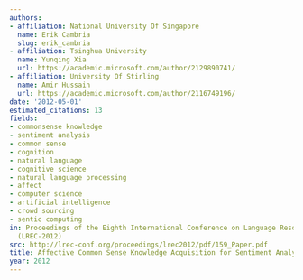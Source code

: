```yaml
---
authors:
- affiliation: National University Of Singapore
  name: Erik Cambria
  slug: erik_cambria
- affiliation: Tsinghua University
  name: Yunqing Xia
  url: https://academic.microsoft.com/author/2129890741/
- affiliation: University Of Stirling
  name: Amir Hussain
  url: https://academic.microsoft.com/author/2116749196/
date: '2012-05-01'
estimated_citations: 13
fields:
- commonsense knowledge
- sentiment analysis
- common sense
- cognition
- natural language
- cognitive science
- natural language processing
- affect
- computer science
- artificial intelligence
- crowd sourcing
- sentic computing
in: Proceedings of the Eighth International Conference on Language Resources and Evaluation
  (LREC-2012)
src: http://lrec-conf.org/proceedings/lrec2012/pdf/159_Paper.pdf
title: Affective Common Sense Knowledge Acquisition for Sentiment Analysis
year: 2012
---
```

